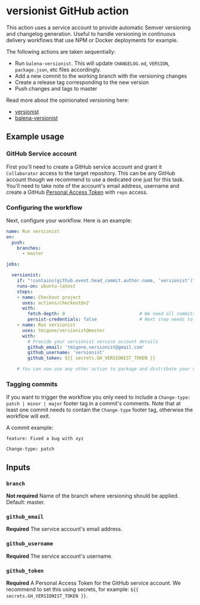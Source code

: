 # versionist GitHub action

This action uses a service account to provide automatic Semver versioning and changelog generation. Useful to handle versioning in continuous delivery workflows that use NPM or Docker deployments for example.
 
The following actions are taken sequentially:

- Run `balena-versionist`. This will update `CHANGELOG.md`, `VERSION`, `package.json`, etc files accordingly.
- Add a new commit to the working branch with the versioning changes
- Create a release tag corresponding to the new version
- Push changes and tags to master

Read more about the opinionated versioning here:
- [versionist](https://github.com/balena-io/versionist)
- [balena-versionist](https://github.com/balena-io/balena-versionist)

## Example usage

### GitHub Service account
First you'll need to create a GitHub service account and grant it `Collaborator` access to the target repository. This can be any GitHub account though we recommend to use a dedicated one just for this task. You'll need to take note of the account's email address, username and create a GitHub [Personal Access Token](https://docs.github.com/en/free-pro-team@latest/github/authenticating-to-github/creating-a-personal-access-token) with `repo` access.

### Configuring the workflow
Next, configure your workflow. Here is an example:

```yaml
name: Run versionist
on:
  push:
    branches:
      - master

jobs:

  versionist:
    if: "!contains(github.event.head_commit.author.name, 'versionist')" # Ignore push events made by the service account
    runs-on: ubuntu-latest
    steps: 
    - name: Checkout project
      uses: actions/checkout@v2
      with:
        fetch-depth: 0                            # We need all commits and tags
        persist-credentials: false                # Next step needs to use service account's token
    - name: Run versionist
      uses: tmigone/versionist@master
      with:
        # Provide your versionist service account details
        github_email: 'tmigone.versionist@gmail.com'
        github_username: 'versionist'
        github_token: ${{ secrets.GH_VERSIONIST_TOKEN }}

    # You can now use any other action to package and distribute your new release (NPM, docker, etc)
```

### Tagging commits

If you want to trigger the workflow you only need to include a `Change-type: patch | minor | major` footer tag in a commit's comments. Note that at least one commit needs to contain the `Change-type` footer tag, otherwise the workflow will exit.

 A commit example:

```
feature: Fixed a bug with xyz

Change-type: patch
```

## Inputs

### `branch`

**Not required** Name of the branch where versioning should be applied. Default: master.

### `github_email`

**Required** The service account's email address.

### `github_username`

**Required** The service account's username.

### `github_token`

**Required** A Personal Access Token for the GitHub service account. We recommend to set this using secrets, for example: `${{ secrets.GH_VERSIONIST_TOKEN }}`.
